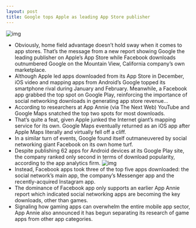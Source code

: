```yaml
---
layout: post
title: Google tops Apple as leading App Store publisher
---
```

![img](http://media.idownloadblog.com/wp-content/uploads/2012/09/app-store-hits-billion-downloads-670x351-e1340350257328.jpeg)
* Obviously, home field advantage doesn’t hold sway when it comes to app stores. That’s the message from a new report showing Google the leading publisher on Apple’s App Store while Facebook downloads outnumbered Google on the Mountain View, California company’s own marketplace.
* Although Apple led apps downloaded from its App Store in December, iOS video and mapping apps from Android’s Google topped its smartphone rival during January and February. Meanwhile, a Facebook app grabbed the top spot on Google Play, reinforcing the importance of social networking downloads in generating app store revenue…
* According to researchers at App Annie (via The Next Web) YouTube and Google Maps snatched the top two spots for most downloads.
* That’s quite a feat, given Apple junked the Internet giant’s mapping service for its own. Google Maps eventually returned as an iOS app after Apple Maps literally and virtually fell off a cliff.
* In a similar turn of events, Google found itself outmaneuvered by social networking giant Facebook on its own home turf.
* Despite publishing 62 apps for Android devices at its Google Play site, the company ranked only second in terms of download popularity, according to the app analytics firm.
![img](http://media.idownloadblog.com/wp-content/uploads/2013/03/App-Annie-best-mobile-games-201302.jpg)
* Instead, Facebook apps took three of the top five apps downloaded: the social network’s main app, the company’s Messenger app and the recently-acquired Instagram app.
* The dominance of Facebook app only supports an earlier App Annie report which indicated social networking apps are becoming the key downloads, other than games.
* Signaling how gaming apps can overwhelm the entire mobile app sector, App Annie also announced it has begun separating its research of game apps from other app categories.

